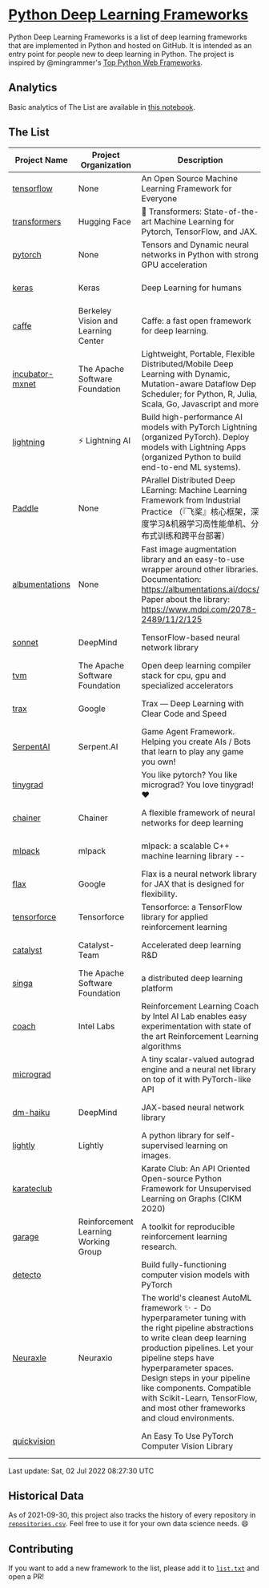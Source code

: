 # [Python Deep Learning Frameworks](https://www.github.com/shimst3r/python-deep-learning-frameworks)

Python Deep Learning Frameworks is a list of deep learning frameworks that are implemented in Python and hosted on GitHub. It is intended as an entry point for people new to deep learning in Python. The project is inspired by @mingrammer's [Top Python Web Frameworks](https://github.com/mingrammer/python-web-framework-stars).

## Analytics

Basic analytics of The List are available in [this notebook](./notebooks/development_over_time.ipynb).

## The List

| Project Name | Project Organization | Description | Stars | Forks | Open Issues | Last Commit |
| ------------ | -------------------- | ----------- | ----: | ----: | ----------: | ----------- |
| [tensorflow](https://tensorflow.org) | None | An Open Source Machine Learning Framework for Everyone | 166116 | 86924 | 2315 | 0 day(s) ago |
| [transformers](https://huggingface.co/transformers) | Hugging Face | 🤗 Transformers: State-of-the-art Machine Learning for Pytorch, TensorFlow, and JAX. | 66265 | 15412 | 498 | 0 day(s) ago |
| [pytorch](https://pytorch.org) | None | Tensors and Dynamic neural networks in Python with strong GPU acceleration | 57073 | 15870 | 9783 | 0 day(s) ago |
| [keras](http://keras.io/) | Keras | Deep Learning for humans | 55548 | 19133 | 347 | 0 day(s) ago |
| [caffe](http://caffe.berkeleyvision.org/) | Berkeley Vision and Learning Center | Caffe: a fast open framework for deep learning. | 32720 | 19003 | 1180 | 0 day(s) ago |
| [incubator-mxnet](https://mxnet.apache.org) | The Apache Software Foundation | Lightweight, Portable, Flexible Distributed/Mobile Deep Learning with Dynamic, Mutation-aware Dataflow Dep Scheduler; for Python, R, Julia, Scala, Go, Javascript and more | 20012 | 6890 | 1994 | 0 day(s) ago |
| [lightning](https://lightning.ai) | ⚡️ Lightning AI  | Build high-performance AI models with PyTorch Lightning (organized PyTorch). Deploy models with Lightning Apps (organized Python to build end-to-end ML systems). | 19220 | 2483 | 488 | 0 day(s) ago |
| [Paddle](http://www.paddlepaddle.org/) | None | PArallel Distributed Deep LEarning: Machine Learning Framework from Industrial Practice （『飞桨』核心框架，深度学习&机器学习高性能单机、分布式训练和跨平台部署） | 18470 | 4584 | 2873 | 1 day(s) ago |
| [albumentations](https://albumentations.ai) | None | Fast image augmentation library and an easy-to-use wrapper around other libraries. Documentation:  https://albumentations.ai/docs/ Paper about the library: https://www.mdpi.com/2078-2489/11/2/125 | 10460 | 1345 | 285 | 0 day(s) ago |
| [sonnet](https://sonnet.dev/) | DeepMind | TensorFlow-based neural network library | 9318 | 1327 | 30 | 0 day(s) ago |
| [tvm](https://tvm.apache.org/) | The Apache Software Foundation | Open deep learning compiler stack for cpu, gpu and specialized accelerators | 8269 | 2582 | 523 | 0 day(s) ago |
| [trax](https://github.com/google/trax) | Google | Trax — Deep Learning with Clear Code and Speed | 6972 | 725 | 95 | 1 day(s) ago |
| [SerpentAI](http://serpent.ai) | Serpent.AI | Game Agent Framework. Helping you create AIs / Bots that learn to play any game you own! | 6276 | 741 | 2 | 0 day(s) ago |
| [tinygrad](https://github.com/geohot/tinygrad) |  | You like pytorch? You like micrograd? You love tinygrad! ❤️  | 6201 | 626 | 21 | 0 day(s) ago |
| [chainer](https://chainer.org) | Chainer | A flexible framework of neural networks for deep learning | 5693 | 1384 | 10 | 2 day(s) ago |
| [mlpack](https://www.mlpack.org/) | mlpack | mlpack: a scalable C++ machine learning library --  | 4024 | 1430 | 58 | 1 day(s) ago |
| [flax](https://flax.readthedocs.io) | Google | Flax is a neural network library for JAX that is designed for flexibility. | 3239 | 364 | 116 | 0 day(s) ago |
| [tensorforce](https://github.com/tensorforce/tensorforce) | Tensorforce | Tensorforce: a TensorFlow library for applied reinforcement learning | 3147 | 528 | 22 | 3 day(s) ago |
| [catalyst](https://catalyst-team.com) | Catalyst-Team | Accelerated deep learning R&D | 2958 | 363 | 5 | 1 day(s) ago |
| [singa](https://github.com/apache/singa) | The Apache Software Foundation | a distributed deep learning platform | 2623 | 835 | 41 | 3 day(s) ago |
| [coach](https://intellabs.github.io/coach/) | Intel Labs | Reinforcement Learning Coach by Intel AI Lab enables easy experimentation with state of the art Reinforcement Learning algorithms | 2160 | 431 | 90 | 5 day(s) ago |
| [micrograd](https://github.com/karpathy/micrograd) |  | A tiny scalar-valued autograd engine and a neural net library on top of it with PyTorch-like API | 2108 | 169 | 8 | 1 day(s) ago |
| [dm-haiku](https://dm-haiku.readthedocs.io) | DeepMind | JAX-based neural network library | 2009 | 154 | 67 | 1 day(s) ago |
| [lightly](https://github.com/lightly-ai/lightly) | Lightly | A python library for self-supervised learning on images. | 1668 | 132 | 67 | 2 day(s) ago |
| [karateclub](https://karateclub.readthedocs.io) |  | Karate Club: An API Oriented Open-source Python Framework for Unsupervised Learning on Graphs (CIKM 2020) | 1655 | 207 | 1 | 2 day(s) ago |
| [garage](https://github.com/rlworkgroup/garage) | Reinforcement Learning Working Group | A toolkit for reproducible reinforcement learning research. | 1473 | 266 | 226 | 4 day(s) ago |
| [detecto](https://detecto.readthedocs.io/) |  | Build fully-functioning computer vision models with PyTorch | 554 | 93 | 34 | 1 day(s) ago |
| [Neuraxle](https://www.neuraxle.org/) | Neuraxio | The world's cleanest AutoML framework ✨ - Do hyperparameter tuning with the right pipeline abstractions to write clean deep learning production pipelines. Let your pipeline steps have hyperparameter spaces. Design steps in your pipeline like components. Compatible with Scikit-Learn, TensorFlow, and most other frameworks and cloud environments. | 525 | 53 | 69 | 4 day(s) ago |
| [quickvision](https://github.com/oke-aditya/quickvision) |  | An Easy To Use PyTorch Computer Vision Library | 49 | 5 | 19 | 47 day(s) ago |

Last update: Sat, 02 Jul 2022 08:27:30 UTC

## Historical Data

As of 2021-09-30, this project also tracks the history of every repository in [`repositories.csv`](./repositories.csv). Feel free to use it for your own data science needs. :smile:

## Contributing

If you want to add a new framework to the list, please add it to [`list.txt`](./python-deep-learning-frameworks/list.txt) and open a PR!